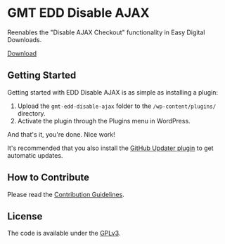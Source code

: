 # GMT EDD Disable AJAX
Reenables the "Disable AJAX Checkout" functionality in Easy Digital Downloads.

[Download](https://github.com/cferdinandigmt-edd-disable-ajax/archive/master.zip)



## Getting Started

Getting started with EDD Disable AJAX is as simple as installing a plugin:

1. Upload the `gmt-edd-disable-ajax` folder to the `/wp-content/plugins/` directory.
2. Activate the plugin through the Plugins menu in WordPress.

And that's it, you're done. Nice work!

It's recommended that you also install the [GitHub Updater plugin](https://github.com/afragen/github-updater) to get automatic updates.



## How to Contribute

Please read the [Contribution Guidelines](CONTRIBUTING.md).



## License

The code is available under the [GPLv3](LICENSE.md).